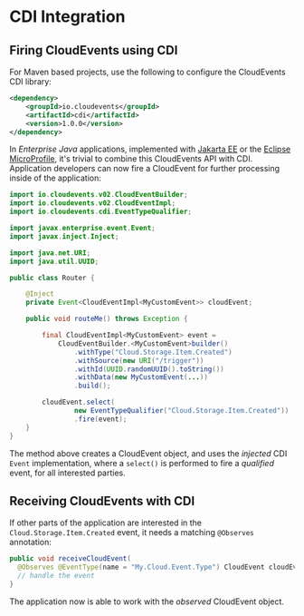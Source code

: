 # CDI Integration

## Firing CloudEvents using CDI

For Maven based projects, use the following to configure the CloudEvents CDI library:

```xml
<dependency>
    <groupId>io.cloudevents</groupId>
    <artifactId>cdi</artifactId>
    <version>1.0.0</version>
</dependency>
```

In _Enterprise Java_ applications, implemented with [Jakarta EE](https://jakarta.ee/) or the [Eclipse MicroProfile](https://microprofile.io/), it's trivial to combine this CloudEvents API with CDI. Application developers can now fire a CloudEvent for further processing inside of the application:

```java
import io.cloudevents.v02.CloudEventBuilder;
import io.cloudevents.v02.CloudEventImpl;
import io.cloudevents.cdi.EventTypeQualifier;

import javax.enterprise.event.Event;
import javax.inject.Inject;

import java.net.URI;
import java.util.UUID;

public class Router {

    @Inject
    private Event<CloudEventImpl<MyCustomEvent>> cloudEvent;

    public void routeMe() throws Exception {

        final CloudEventImpl<MyCustomEvent> event =
            CloudEventBuilder.<MyCustomEvent>builder()
                .withType("Cloud.Storage.Item.Created")
                .withSource(new URI("/trigger"))
                .withId(UUID.randomUUID().toString())
                .withData(new MyCustomEvent(...))
                .build();

        cloudEvent.select(
                new EventTypeQualifier("Cloud.Storage.Item.Created"))
                .fire(event);
    }
}
```

The method above creates a CloudEvent object, and uses the _injected_ CDI `Event` implementation,
where a `select()` is performed to fire a _qualified_ event, for all interested parties.

## Receiving CloudEvents with CDI

If other parts of the application are interested in the `Cloud.Storage.Item.Created` event,
it needs a matching `@Observes` annotation:

```java
public void receiveCloudEvent(
  @Observes @EventType(name = "My.Cloud.Event.Type") CloudEvent cloudEvent) {
  // handle the event
}                                                                                       
```

The application now is able to work with the _observed_ CloudEvent object.
